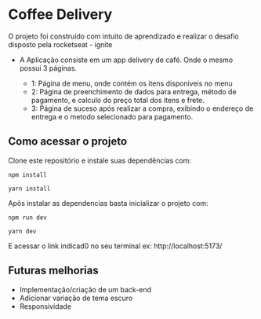# Coffee Delivery

O projeto foi construido com intuito de aprendizado e realizar o desafio disposto pela rocketseat - ignite

- A Aplicação consiste em um app delivery de café. Onde o mesmo possui 3 páginas.
  
   * 1: Página de menu, onde contém os itens disponiveis no menu
   * 2: Página de preenchimento de dados para entrega, método de pagamento,  e calculo do preço total dos itens e frete.
   * 3: Página de suceso após realizar a compra, exibindo o endereço de entrega e o metodo selecionado para pagamento.
 
## Como acessar o projeto

 Clone este repositório e instale suas dependências com:

~~~NPM
npm install
~~~

~~~YARN
yarn install
~~~

Apôs instalar as dependencias basta inicializar o projeto com:
~~~NPM
npm run dev
~~~

~~~YARN
yarn dev
~~~

E acessar o link indicad0 no seu terminal ex: http://localhost:5173/
 
## Futuras melhorias

* Implementação/criação de um back-end
* Adicionar variação de tema escuro
* Responsividade
  

